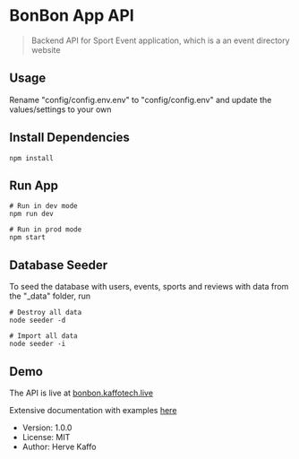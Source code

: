 # BonBon App API

> Backend API for Sport Event application, which is a an event directory website

## Usage

Rename "config/config.env.env" to "config/config.env" and update the values/settings to your own

## Install Dependencies

```
npm install
```

## Run App

```
# Run in dev mode
npm run dev

# Run in prod mode
npm start
```

## Database Seeder

To seed the database with users, events, sports and reviews with data from the "\_data" folder, run

```
# Destroy all data
node seeder -d

# Import all data
node seeder -i
```

## Demo

The API is live at [bonbon.kaffotech.live](https://bonbon.kaffotech.live)

Extensive documentation with examples [here]()

- Version: 1.0.0
- License: MIT
- Author: Herve Kaffo
